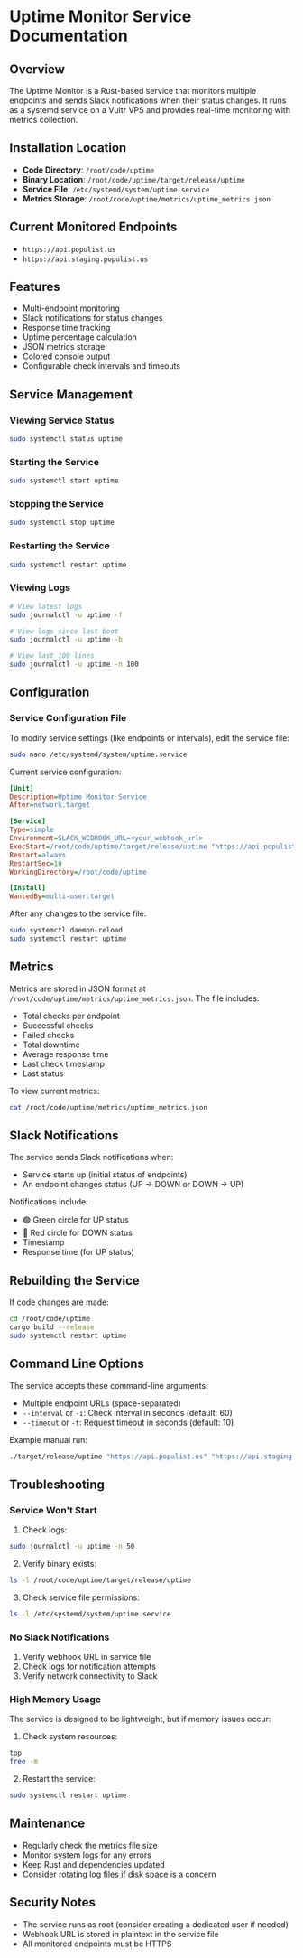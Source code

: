 # Uptime Monitor Service Documentation

## Overview
The Uptime Monitor is a Rust-based service that monitors multiple endpoints and sends Slack notifications when their status changes. It runs as a systemd service on a Vultr VPS and provides real-time monitoring with metrics collection.

## Installation Location
- **Code Directory**: `/root/code/uptime`
- **Binary Location**: `/root/code/uptime/target/release/uptime`
- **Service File**: `/etc/systemd/system/uptime.service`
- **Metrics Storage**: `/root/code/uptime/metrics/uptime_metrics.json`

## Current Monitored Endpoints
- `https://api.populist.us`
- `https://api.staging.populist.us`

## Features
- Multi-endpoint monitoring
- Slack notifications for status changes
- Response time tracking
- Uptime percentage calculation
- JSON metrics storage
- Colored console output
- Configurable check intervals and timeouts

## Service Management

### Viewing Service Status
```bash
sudo systemctl status uptime
```

### Starting the Service
```bash
sudo systemctl start uptime
```

### Stopping the Service
```bash
sudo systemctl stop uptime
```

### Restarting the Service
```bash
sudo systemctl restart uptime
```

### Viewing Logs
```bash
# View latest logs
sudo journalctl -u uptime -f

# View logs since last boot
sudo journalctl -u uptime -b

# View last 100 lines
sudo journalctl -u uptime -n 100
```

## Configuration

### Service Configuration File
To modify service settings (like endpoints or intervals), edit the service file:
```bash
sudo nano /etc/systemd/system/uptime.service
```

Current service configuration:
```ini
[Unit]
Description=Uptime Monitor Service
After=network.target

[Service]
Type=simple
Environment=SLACK_WEBHOOK_URL=<your_webhook_url>
ExecStart=/root/code/uptime/target/release/uptime "https://api.populist.us" "https://api.staging.populist.us" --interval 60 --timeout 10
Restart=always
RestartSec=10
WorkingDirectory=/root/code/uptime

[Install]
WantedBy=multi-user.target
```

After any changes to the service file:
```bash
sudo systemctl daemon-reload
sudo systemctl restart uptime
```

## Metrics
Metrics are stored in JSON format at `/root/code/uptime/metrics/uptime_metrics.json`. The file includes:
- Total checks per endpoint
- Successful checks
- Failed checks
- Total downtime
- Average response time
- Last check timestamp
- Last status

To view current metrics:
```bash
cat /root/code/uptime/metrics/uptime_metrics.json
```

## Slack Notifications
The service sends Slack notifications when:
- Service starts up (initial status of endpoints)
- An endpoint changes status (UP → DOWN or DOWN → UP)

Notifications include:
- 🟢 Green circle for UP status
- 🔴 Red circle for DOWN status
- Timestamp
- Response time (for UP status)

## Rebuilding the Service
If code changes are made:
```bash
cd /root/code/uptime
cargo build --release
sudo systemctl restart uptime
```

## Command Line Options
The service accepts these command-line arguments:
- Multiple endpoint URLs (space-separated)
- `--interval` or `-i`: Check interval in seconds (default: 60)
- `--timeout` or `-t`: Request timeout in seconds (default: 10)

Example manual run:
```bash
./target/release/uptime "https://api.populist.us" "https://api.staging.populist.us" --interval 30 --timeout 5
```

## Troubleshooting

### Service Won't Start
1. Check logs:
```bash
sudo journalctl -u uptime -n 50
```

2. Verify binary exists:
```bash
ls -l /root/code/uptime/target/release/uptime
```

3. Check service file permissions:
```bash
ls -l /etc/systemd/system/uptime.service
```

### No Slack Notifications
1. Verify webhook URL in service file
2. Check logs for notification attempts
3. Verify network connectivity to Slack

### High Memory Usage
The service is designed to be lightweight, but if memory issues occur:
1. Check system resources:
```bash
top
free -m
```

2. Restart the service:
```bash
sudo systemctl restart uptime
```

## Maintenance
- Regularly check the metrics file size
- Monitor system logs for any errors
- Keep Rust and dependencies updated
- Consider rotating log files if disk space is a concern

## Security Notes
- The service runs as root (consider creating a dedicated user if needed)
- Webhook URL is stored in plaintext in the service file
- All monitored endpoints must be HTTPS